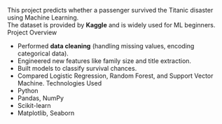 This project predicts whether a passenger survived the Titanic disaster using Machine Learning.  
The dataset is provided by **Kaggle** and is widely used for ML beginners.
Project Overview
- Performed **data cleaning** (handling missing values, encoding categorical data).  
- Engineered new features like family size and title extraction.  
- Built models to classify survival chances.  
- Compared Logistic Regression, Random Forest, and Support Vector Machine.
Technologies Used
- Python  
- Pandas, NumPy  
- Scikit-learn  
- Matplotlib, Seaborn  

